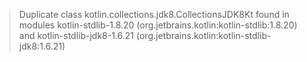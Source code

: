    > Duplicate class kotlin.collections.jdk8.CollectionsJDK8Kt found in modules kotlin-stdlib-1.8.20 (org.jetbrains.kotlin:kotlin-stdlib:1.8.20) and kotlin-stdlib-jdk8-1.6.21 (org.jetbrains.kotlin:kotlin-stdlib-jdk8:1.6.21)
